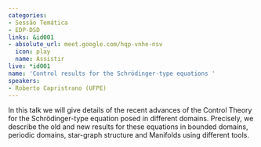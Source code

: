 ```yaml
---
categories:
- Sessão Temática
- EDP-DSD
links: &id001
- absolute_url: meet.google.com/hqp-vnhe-nsv
  icon: play
  name: Assistir
live: *id001
name: 'Control results for the Schrödinger-type equations '
speakers:
- Roberto Capristrano (UFPE)
---
```


In this talk we will give details of the recent advances of the Control Theory for the Schrödinger-type equation posed in different domains. Precisely, we describe the old and new results for these equations in bounded domains, periodic domains, star-graph structure and Manifolds using different tools.